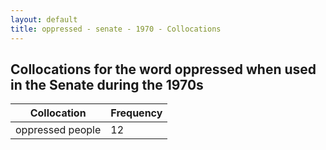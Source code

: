 ```yaml
---
layout: default
title: oppressed - senate - 1970 - Collocations
---
```

## Collocations for the word **oppressed** when used in the Senate during the 1970s

| Collocation | Frequency |
|--------------|----------------|
|oppressed people|12|
